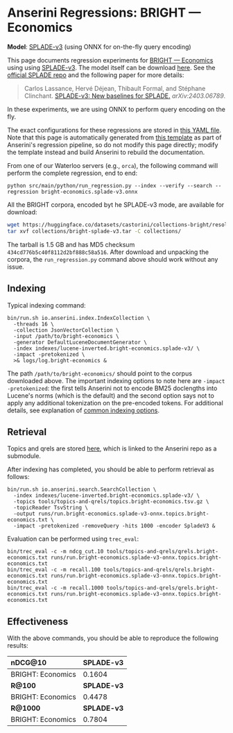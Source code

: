 # Anserini Regressions: BRIGHT &mdash; Economics

**Model**: [SPLADE-v3](https://arxiv.org/abs/2403.06789) (using ONNX for on-the-fly query encoding)

This page documents regression experiments for [BRIGHT &mdash; Economics](https://brightbenchmark.github.io/) using using [SPLADE-v3](https://arxiv.org/abs/2403.06789).
The model itself can be download [here](https://huggingface.co/naver/splade-v3).
See the [official SPLADE repo](https://github.com/naver/splade) and the following paper for more details:

> Carlos Lassance, Hervé Déjean, Thibault Formal, and Stéphane Clinchant. [SPLADE-v3: New baselines for SPLADE.](https://arxiv.org/abs/2403.06789) _arXiv:2403.06789_.

In these experiments, we are using ONNX to perform query encoding on the fly.

The exact configurations for these regressions are stored in [this YAML file](../../src/main/resources/regression/bright-economics.splade-v3.onnx.yaml).
Note that this page is automatically generated from [this template](../../src/main/resources/docgen/templates/bright-economics.splade-v3.onnx.template) as part of Anserini's regression pipeline, so do not modify this page directly; modify the template instead and build Anserini to rebuild the documentation.

From one of our Waterloo servers (e.g., `orca`), the following command will perform the complete regression, end to end:

```
python src/main/python/run_regression.py --index --verify --search --regression bright-economics.splade-v3.onnx
```

All the BRIGHT corpora, encoded byt he SPLADE-v3 mode, are available for download:

```bash
wget https://huggingface.co/datasets/castorini/collections-bright/resolve/main/bright-splade-v3.tar -P collections/
tar xvf collections/bright-splade-v3.tar -C collections/
```

The tarball is 1.5 GB and has MD5 checksum `434cd776b5c40f8112d2bf888c58a516`.
After download and unpacking the corpora, the `run_regression.py` command above should work without any issue.

## Indexing

Typical indexing command:

```
bin/run.sh io.anserini.index.IndexCollection \
  -threads 16 \
  -collection JsonVectorCollection \
  -input /path/to/bright-economics \
  -generator DefaultLuceneDocumentGenerator \
  -index indexes/lucene-inverted.bright-economics.splade-v3/ \
  -impact -pretokenized \
  >& logs/log.bright-economics &
```

The path `/path/to/bright-economics/` should point to the corpus downloaded above.
The important indexing options to note here are `-impact -pretokenized`: the first tells Anserini not to encode BM25 doclengths into Lucene's norms (which is the default) and the second option says not to apply any additional tokenization on the pre-encoded tokens.
For additional details, see explanation of [common indexing options](../../docs/common-indexing-options.md).

## Retrieval

Topics and qrels are stored [here](https://github.com/castorini/anserini-tools/tree/master/topics-and-qrels), which is linked to the Anserini repo as a submodule.

After indexing has completed, you should be able to perform retrieval as follows:

```
bin/run.sh io.anserini.search.SearchCollection \
  -index indexes/lucene-inverted.bright-economics.splade-v3/ \
  -topics tools/topics-and-qrels/topics.bright-economics.tsv.gz \
  -topicReader TsvString \
  -output runs/run.bright-economics.splade-v3-onnx.topics.bright-economics.txt \
  -impact -pretokenized -removeQuery -hits 1000 -encoder SpladeV3 &
```

Evaluation can be performed using `trec_eval`:

```
bin/trec_eval -c -m ndcg_cut.10 tools/topics-and-qrels/qrels.bright-economics.txt runs/run.bright-economics.splade-v3-onnx.topics.bright-economics.txt
bin/trec_eval -c -m recall.100 tools/topics-and-qrels/qrels.bright-economics.txt runs/run.bright-economics.splade-v3-onnx.topics.bright-economics.txt
bin/trec_eval -c -m recall.1000 tools/topics-and-qrels/qrels.bright-economics.txt runs/run.bright-economics.splade-v3-onnx.topics.bright-economics.txt
```

## Effectiveness

With the above commands, you should be able to reproduce the following results:

| **nDCG@10**                                                                                                  | **SPLADE-v3**|
|:-------------------------------------------------------------------------------------------------------------|-----------|
| BRIGHT: Economics                                                                                            | 0.1604    |
| **R@100**                                                                                                    | **SPLADE-v3**|
| BRIGHT: Economics                                                                                            | 0.4478    |
| **R@1000**                                                                                                   | **SPLADE-v3**|
| BRIGHT: Economics                                                                                            | 0.7804    |
